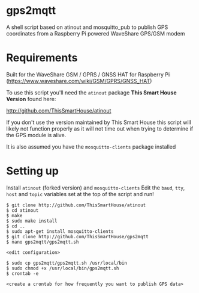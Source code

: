# gps2mqtt
A shell script based on atinout and mosquitto_pub to publish GPS coordinates from a Raspberry Pi powered WaveShare GPS/GSM modem 

# Requirements

Built for the WaveShare GSM / GPRS / GNSS HAT for Raspberry Pi (https://www.waveshare.com/wiki/GSM/GPRS/GNSS_HAT)

To use this script you'll need the `atinout` package **This Smart House Version** found here:

http://github.com/ThisSmartHouse/atinout

If you don't use the version maintained by This Smart House this script will likely not function properly as it will not time out when trying to determine if the GPS module is alive.

It is also assumed you have the `mosquitto-clients` package installed

# Setting up

Install `atinout` (forked version) and `mosquitto-clients` Edit the `baud`, `tty`, `host` and `topic` variables set at the top of the script and run!

```
$ git clone http://github.com/ThisSmartHouse/atinout
$ cd atinout
$ make
$ sudo make install
$ cd ..
$ sudo apt-get install mosquitto-clients
$ git clone http://github.com/ThisSmartHouse/gps2mqtt
$ nano gps2mqtt/gps2mqtt.sh

<edit configuration> 

$ sudo cp gps2mqtt/gps2mqtt.sh /usr/local/bin
$ sudo chmod +x /usr/local/bin/gps2mqtt.sh
$ crontab -e

<create a crontab for how frequently you want to publish GPS data>

```

